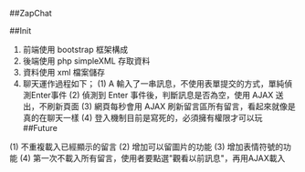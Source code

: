 ##ZapChat

 ##Init
  1. 前端使用 bootstrap 框架構成
  2. 後端使用 php simpleXML 存取資料
  3. 資料使用 xml 檔案儲存
  4. 聊天運作過程如下；
    (1) A 輸入了一串訊息，不使用表單提交的方式，單純偵測Enter事件
    (2) 偵測到 Enter 事件後，判斷訊息是否為空，使用 AJAX 送出，不刷新頁面
    (3) 網頁每秒會用 AJAX 刷新留言區所有留言，看起來就像是真的在聊天一樣
    (4) 登入機制目前是寫死的，必須擁有權限才可以玩
  ##Future

  (1) 不重複載入已經顯示的留言
  (2) 增加可以留圖片的功能
  (3) 增加表情符號的功能
  (4) 第一次不載入所有留言，使用者要點選"觀看以前訊息"，再用AJAX載入
